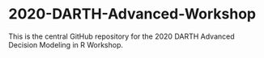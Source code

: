 # 2020-DARTH-Advanced-Workshop
This is the central GitHub repository for the 2020 DARTH Advanced Decision Modeling in R Workshop.
